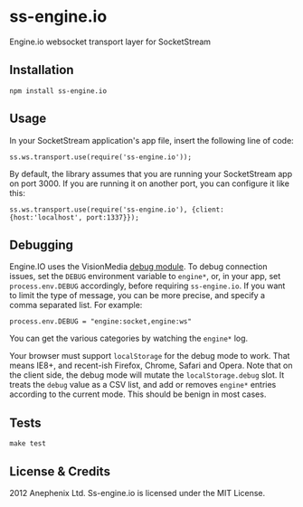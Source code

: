 ss-engine.io
============

Engine.io websocket transport layer for SocketStream

Installation
---

    npm install ss-engine.io

Usage
---

In your SocketStream application's app file, insert the following line of code:

    ss.ws.transport.use(require('ss-engine.io'));

By default, the library assumes that you are running your SocketStream app on port 3000. If you are running it on another port, you can configure it like this:

    ss.ws.transport.use(require('ss-engine.io'), {client:{host:'localhost', port:1337}});

Debugging
---

Engine.IO uses the VisionMedia [debug module](https://github.com/visionmedia/debug). To debug connection issues, set the `DEBUG` environment variable to `engine*`, or, in your app, set `process.env.DEBUG` accordingly, before requiring `ss-engine.io`. If you want to limit the type of message, you can be more precise, and specify a comma separated list. For example:
    
    process.env.DEBUG = "engine:socket,engine:ws"

You can get the various categories by watching the `engine*` log.

Your browser must support `localStorage` for the debug mode to work. That means IE8+, and recent-ish Firefox, Chrome, Safari and Opera. Note that on the client side, the debug mode will mutate the `localStorage.debug` slot. It treats the `debug` value as a CSV list, and add or removes `engine*` entries according to the current mode. This should be benign in most cases.

Tests
---

    make test
 
License & Credits
---

2012 Anephenix Ltd. Ss-engine.io is licensed under the MIT License.